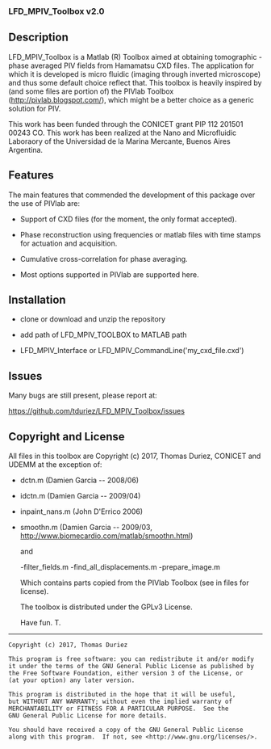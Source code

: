 ### LFD_MPIV_Toolbox v2.0

## Description
LFD_MPIV_Toolbox is a Matlab (R) Toolbox aimed at obtaining tomographic - phase
averaged PIV fields from Hamamatsu CXD files. The application for which it is
developed is micro fluidic (imaging through inverted microscope) and thus some
default choice reflect that. This toolbox is heavily inspired by (and some files
are portion of) the PIVlab Toolbox (http://pivlab.blogspot.com/), which might be
a better choice as a generic solution for PIV.

This work has been funded through the CONICET grant PIP 112 201501 00243 CO.
This work has been realized at the Nano and Microfluidic Laboraory of the Universidad de la Marina Mercante, Buenos Aires Argentina.

## Features
The main features that commended the development of this package over the use
of PIVlab are:

- Support of CXD files (for the moment, the only format accepted).

- Phase reconstruction using frequencies or matlab files with time stamps for
  actuation and acquisition.

- Cumulative cross-correlation for phase averaging.

- Most options supported in PIVlab are supported here.

## Installation

- clone or download and unzip the repository

- add path of LFD_MPIV_TOOLBOX to MATLAB path

- LFD_MPIV_Interface or LFD_MPIV_CommandLine('my_cxd_file.cxd')

## Issues

  Many bugs are still present, please report at:

  https://github.com/tduriez/LFD_MPIV_Toolbox/issues


## Copyright and License

  All files in this toolbox are Copyright (c) 2017, Thomas Duriez, CONICET and UDEMM at the
  exception of:

- dctn.m (Damien Garcia -- 2008/06)

- idctn.m (Damien Garcia -- 2009/04)

- inpaint_nans.m (John D'Errico 2006)

- smoothn.m (Damien Garcia -- 2009/03, http://www.biomecardio.com/matlab/smoothn.html)

  and

  -filter_fields.m
  -find_all_displacements.m
  -prepare_image.m

  Which contains parts copied from the PIVlab Toolbox (see in files for license).

  The toolbox is distributed under the GPLv3 License.

  Have fun. T.

--------------------------------------------------------------------------------
    Copyright (c) 2017, Thomas Duriez

    This program is free software: you can redistribute it and/or modify
    it under the terms of the GNU General Public License as published by
    the Free Software Foundation, either version 3 of the License, or
    (at your option) any later version.

    This program is distributed in the hope that it will be useful,
    but WITHOUT ANY WARRANTY; without even the implied warranty of
    MERCHANTABILITY or FITNESS FOR A PARTICULAR PURPOSE.  See the
    GNU General Public License for more details.

    You should have received a copy of the GNU General Public License
    along with this program.  If not, see <http://www.gnu.org/licenses/>.
